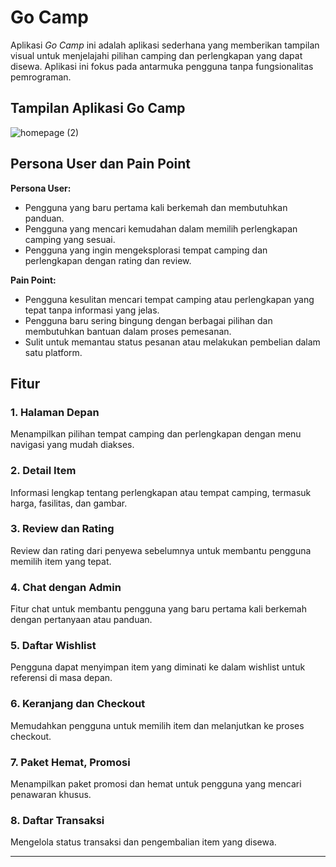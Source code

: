 # Go Camp

Aplikasi *Go Camp* ini adalah aplikasi sederhana yang memberikan tampilan visual untuk menjelajahi pilihan camping dan perlengkapan yang dapat disewa. Aplikasi ini fokus pada antarmuka pengguna tanpa fungsionalitas pemrograman.

## Tampilan Aplikasi Go Camp
![homepage (2)](https://github.com/user-attachments/assets/2bb0987f-bed5-4874-b37e-5b67673caa5a)


## Persona User dan Pain Point

**Persona User:**
- Pengguna yang baru pertama kali berkemah dan membutuhkan panduan.
- Pengguna yang mencari kemudahan dalam memilih perlengkapan camping yang sesuai.
- Pengguna yang ingin mengeksplorasi tempat camping dan perlengkapan dengan rating dan review.

**Pain Point:**
- Pengguna kesulitan mencari tempat camping atau perlengkapan yang tepat tanpa informasi yang jelas.
- Pengguna baru sering bingung dengan berbagai pilihan dan membutuhkan bantuan dalam proses pemesanan.
- Sulit untuk memantau status pesanan atau melakukan pembelian dalam satu platform.

## Fitur

### 1. Halaman Depan
Menampilkan pilihan tempat camping dan perlengkapan dengan menu navigasi yang mudah diakses.

### 2. Detail Item
Informasi lengkap tentang perlengkapan atau tempat camping, termasuk harga, fasilitas, dan gambar.

### 3. Review dan Rating
Review dan rating dari penyewa sebelumnya untuk membantu pengguna memilih item yang tepat.

### 4. Chat dengan Admin
Fitur chat untuk membantu pengguna yang baru pertama kali berkemah dengan pertanyaan atau panduan.

### 5. Daftar Wishlist
Pengguna dapat menyimpan item yang diminati ke dalam wishlist untuk referensi di masa depan.

### 6. Keranjang dan Checkout
Memudahkan pengguna untuk memilih item dan melanjutkan ke proses checkout.

### 7. Paket Hemat, Promosi
Menampilkan paket promosi dan hemat untuk pengguna yang mencari penawaran khusus.

### 8. Daftar Transaksi
Mengelola status transaksi dan pengembalian item yang disewa.

---

